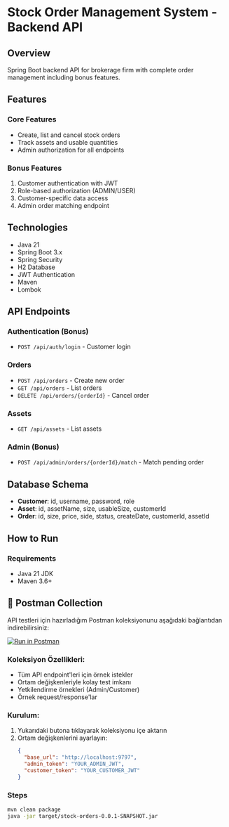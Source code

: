 # Stock Order Management System - Backend API

## Overview
Spring Boot backend API for brokerage firm with complete order management including bonus features.

## Features

### Core Features
- Create, list and cancel stock orders
- Track assets and usable quantities
- Admin authorization for all endpoints

### Bonus Features
1. Customer authentication with JWT
2. Role-based authorization (ADMIN/USER)
3. Customer-specific data access
4. Admin order matching endpoint

## Technologies
- Java 21
- Spring Boot 3.x
- Spring Security
- H2 Database
- JWT Authentication
- Maven
- Lombok

## API Endpoints

### Authentication (Bonus)
- `POST /api/auth/login` - Customer login

### Orders
- `POST /api/orders` - Create new order
- `GET /api/orders` - List orders
- `DELETE /api/orders/{orderId}` - Cancel order

### Assets
- `GET /api/assets` - List assets

### Admin (Bonus)
- `POST /api/admin/orders/{orderId}/match` - Match pending order

## Database Schema
- **Customer**: id, username, password, role
- **Asset**: id, assetName, size, usableSize, customerId
- **Order**: id, size, price, side, status, createDate, customerId, assetId

## How to Run

### Requirements
- Java 21 JDK
- Maven 3.6+


## 📮 Postman Collection

API testleri için hazırladığım Postman koleksiyonunu aşağıdaki bağlantıdan indirebilirsiniz:

[![Run in Postman](https://run.pstmn.io/button.svg)](https://app.getpostman.com/run-collection/YOUR_COLLECTION_ID)

### Koleksiyon Özellikleri:
- Tüm API endpoint'leri için örnek istekler
- Ortam değişkenleriyle kolay test imkanı
- Yetkilendirme örnekleri (Admin/Customer)
- Örnek request/response'lar

### Kurulum:
1. Yukarıdaki butona tıklayarak koleksiyonu içe aktarın
2. Ortam değişkenlerini ayarlayın:
   ```json
   {
     "base_url": "http://localhost:9797",
     "admin_token": "YOUR_ADMIN_JWT",
     "customer_token": "YOUR_CUSTOMER_JWT"
   }

### Steps
```bash
mvn clean package
java -jar target/stock-orders-0.0.1-SNAPSHOT.jar

